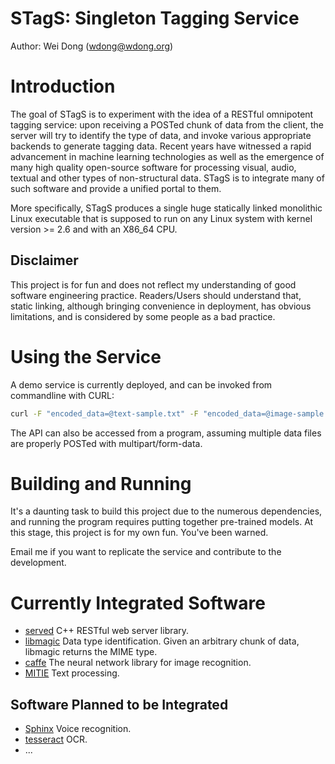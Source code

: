 # STagS: Singleton Tagging Service

Author: Wei Dong (wdong@wdong.org)

# Introduction

The goal of STagS is to experiment with the idea of a RESTful omnipotent
tagging service: upon receiving a POSTed chunk of data from the client, the
server will try to identify the type of data, and invoke various appropriate
backends to generate tagging data.  Recent years have witnessed a rapid
advancement in machine learning technologies as well as the emergence of many
high quality open-source software for processing visual, audio, textual and
other types of non-structural data.  STagS is to integrate many of such
software and provide a unified portal to them.

More specifically, STagS produces a single huge statically linked monolithic
Linux executable that is supposed to run on any Linux system with kernel
version >= 2.6 and with an X86_64 CPU.

## Disclaimer

This project is for fun and does not reflect my understanding of good software
engineering practice.  Readers/Users should understand that, static linking,
although bringing convenience in deployment, has obvious limitations, and is
considered by some people as a bad practice.

# Using the Service

A demo service is currently deployed, and can be invoked from commandline
with CURL:

```bash
curl -F "encoded_data=@text-sample.txt" -F "encoded_data=@image-sample.jpg" http://wdong-prod.apigee.net/stags
```

The API can also be accessed from a program, assuming multiple data files are
properly POSTed with multipart/form-data.


# Building and Running

It's a daunting task to build this project due to the numerous dependencies,
and running the program requires putting together pre-trained models.  At this
stage, this project is for my own fun.  You've been warned.

Email me if you want to replicate the service and contribute to the
development.

# Currently Integrated Software

- [served](https://github.com/datasift/served) C++ RESTful web server library.
- [libmagic](https://github.com/threatstack/libmagic) Data type identification.  Given an arbitrary chunk of data, libmagic returns the MIME type.
- [caffe](https://github.com/BVLC/caffe) The neural network library for image recognition.
- [MITIE](https://github.com/mit-nlp/MITIE) Text processing.

## Software Planned to be Integrated

- [Sphinx](http://cmusphinx.sourceforge.net/) Voice recognition.
- [tesseract](https://github.com/tesseract-ocr/tesseract) OCR.
- ...


